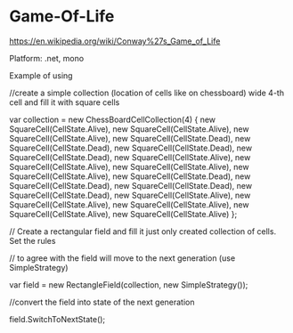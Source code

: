 # Game-Of-Life

https://en.wikipedia.org/wiki/Conway%27s_Game_of_Life

Platform: .net, mono

Example of using


//create a simple collection (location of cells like on chessboard) wide 4-th cell and fill it with square cells


var collection = new ChessBoardCellCollection(4)
    {
        new SquareCell(CellState.Alive), new SquareCell(CellState.Alive), new SquareCell(CellState.Alive), new SquareCell(CellState.Dead),
        new SquareCell(CellState.Dead), new SquareCell(CellState.Dead), new SquareCell(CellState.Dead), new SquareCell(CellState.Alive),
        new SquareCell(CellState.Alive), new SquareCell(CellState.Alive), new SquareCell(CellState.Alive), new SquareCell(CellState.Dead),
        new SquareCell(CellState.Dead), new SquareCell(CellState.Dead), new SquareCell(CellState.Dead), new SquareCell(CellState.Alive),
        new SquareCell(CellState.Alive), new SquareCell(CellState.Alive), new SquareCell(CellState.Alive), new SquareCell(CellState.Alive)
    };


// Create a rectangular field and fill it just only created collection of cells. Set the rules

// to agree with the field will move to the next generation (use SimpleStrategy)

var field = new RectangleField(collection, new SimpleStrategy());


//convert the field into state of the next generation 

field.SwitchToNextState();
